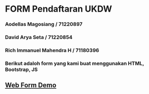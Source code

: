 # FORM Pendaftaran UKDW
### Aodellas Magosiang / 71220897
### David Arya Seta / 71220854
### Rich Immanuel Mahendra H / 71180396
### Berikut adaloh form yang kami buat menggunakan HTML, Bootstrap, JS
## [Web Form Demo](https://notaooo.github.io/index.html)
